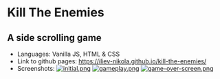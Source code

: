 # Kill The Enemies
## A side scrolling game
- Languages: Vanilla JS, HTML & CSS
- Link to github pages: https://iliev-nikola.github.io/kill-the-enemies/
- Screenshots:
[![initial.png](https://i.postimg.cc/kg6G1Xbd/initial.png)](https://postimg.cc/QFDjVDm6)
[![gameplay.png](https://i.postimg.cc/yY5YZ4rp/gameplay.png)](https://postimg.cc/N56w3VtR)
[![game-over-screen.png](https://i.postimg.cc/hGRD28n9/game-over-screen.png)](https://postimg.cc/VJ4P6Cd6)
